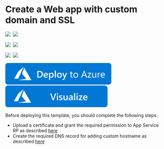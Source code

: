 # Create a Web app with custom domain and SSL

<IMG SRC="https://azurequickstartsservice.blob.core.windows.net/badges/201-web-app-custom-domain-and-ssl/PublicLastTestDate.svg" />&nbsp;
<IMG SRC="https://azurequickstartsservice.blob.core.windows.net/badges/201-web-app-custom-domain-and-ssl/PublicDeployment.svg" />&nbsp;

<IMG SRC="https://azurequickstartsservice.blob.core.windows.net/badges/201-web-app-custom-domain-and-ssl/FairfaxLastTestDate.svg" />&nbsp;
<IMG SRC="https://azurequickstartsservice.blob.core.windows.net/badges/201-web-app-custom-domain-and-ssl/FairfaxDeployment.svg" />&nbsp;

<IMG SRC="https://azurequickstartsservice.blob.core.windows.net/badges/201-web-app-custom-domain-and-ssl/BestPracticeResult.svg" />&nbsp;
<IMG SRC="https://azurequickstartsservice.blob.core.windows.net/badges/201-web-app-custom-domain-and-ssl/CredScanResult.svg" />&nbsp;

<a href="https://portal.azure.com/#create/Microsoft.Template/uri/https%3A%2F%2Fraw.githubusercontent.com%2Fazure%2Fazure-quickstart-templates%2Fmaster%2F201-web-app-custom-domain-and-ssl%2Fazuredeploy.json" target="_blank">
    <img src="https://raw.githubusercontent.com/Azure/azure-quickstart-templates/master/1-CONTRIBUTION-GUIDE/images/deploytoazure.svg?sanitize=true"/>
</a>
<a href="http://armviz.io/#/?load=https%3A%2F%2Fraw.githubusercontent.com%2FAzure%2Fazure-quickstart-templates%2Fmaster%2F201-web-app-custom-domain-and-ssl%2Fazuredeploy.json" target="_blank">
    <img src="https://raw.githubusercontent.com/Azure/azure-quickstart-templates/master/1-CONTRIBUTION-GUIDE/images/visualizebutton.svg?sanitize=true"/>
</a>

<P>
Before deploying this template, you should complete the following steps: <br />
<ul>
<li>Upload a certificate and grant the required permission to App Service RP as described <a href="https://github.com/Azure/azure-quickstart-templates/tree/master/201-web-app-certificate-from-key-vault">here</a></li>
<li>Create the required DNS record for adding custom hostname as described <a href="https://docs.microsoft.com/en-us/azure/app-service-web/web-sites-custom-domain-name">here</a></li>
</ul>
</P>

